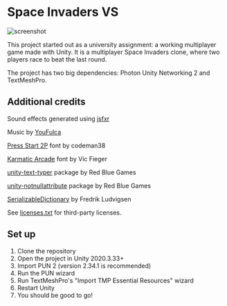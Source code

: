 # Space Invaders VS

![screenshot](./screenshot.png)

This project started out as a university assignment: a working multiplayer game made with Unity.
It is a multiplayer Space Invaders clone, where two players race to beat the last round.

The project has two big dependencies: Photon Unity Networking 2 and TextMeshPro.

## Additional credits

Sound effects generated using [jsfxr](http://sfxr.me/)

Music by [YouFulca](https://wingless-seraph.net/en/)

[Press Start 2P](https://www.1001fonts.com/press-start-2p-font.html) font by codeman38

[Karmatic Arcade](https://www.1001fonts.com/karmatic-arcade-font.html) font by Vic Fieger

[unity-text-typer](https://github.com/redbluegames/unity-text-typer) package by Red Blue Games

[unity-notnullattribute](https://github.com/redbluegames/unity-notnullattribute) package by Red Blue Games

[SerializableDictionary](https://wiki.unity3d.com/index.php/SerializableDictionary) by Fredrik Ludvigsen

See [licenses.txt](./licenses.txt) for third-party licenses.

## Set up

1. Clone the repository
2. Open the project in Unity 2020.3.33+
3. Import PUN 2 (version 2.34.1 is recommended)
4. Run the PUN wizard
5. Run TextMeshPro's "Import TMP Essential Resources" wizard
6. Restart Unity
7. You should be good to go!
